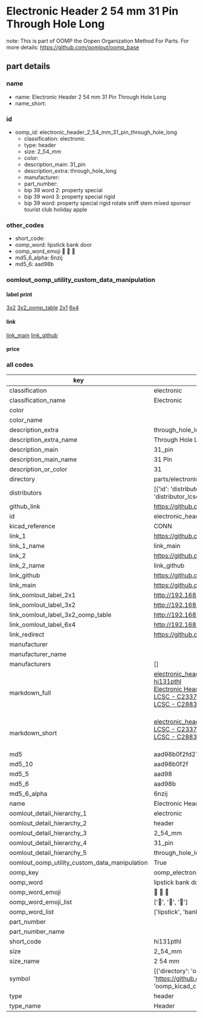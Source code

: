 # Electronic Header 2 54 mm 31 Pin Through Hole Long  

note: This is part of OOMP the Oopen Organization Method For Parts. For more details: https://github.com/oomlout/oomp_base

##  part details
  







### name
* name: Electronic Header 2 54 mm 31 Pin Through Hole Long
* name_short: 
### id
* oomp_id: electronic_header_2_54_mm_31_pin_through_hole_long
  * classification: electronic
  * type: header
  * size: 2_54_mm
  * color: 
  * description_main: 31_pin
  * description_extra: through_hole_long
  * manufacturer: 
  * part_number: 
  * bip 39 word 2: property special
  * bip 39 word 3: property special rigid
  * bip 39 word: property special rigid rotate sniff stem mixed sponsor tourist club holiday apple

### other_codes
* short_code: 
* oomp_word: lipstick bank door
* oomp_word_emoji :lipstick: :bank: :door:
* md5_6_alpha: 6nzij
* md5_6: aad98b






### oomlout_oomp_utility_custom_data_manipulation
#### label print
[3x2](http://192.168.1.245:1112/?label=oomp%206nzij)
[3x2_oomp_table](http://192.168.1.108:1112/?label=oomp%206nzij)
[2x1](http://192.168.1.242:1112/?label=oomp%206nzij)
[6x4](http://192.168.1.55:1112/?label=oomp%206nzij)    

#### link

[link_main](https://github.com/oomlout/oomlout_oomp_version_1_messy/tree/main/parts/electronic_header_2_54_mm_31_pin_through_hole_long) [link_github](https://github.com/oomlout/oomlout_oomp_version_1_messy/tree/main/parts/electronic_header_2_54_mm_31_pin_through_hole_long)                             

#### price







### all codes 
| key | value |  
| --- | --- |  
| classification | electronic |  
| classification_name | Electronic |  
| color |  |  
| color_name |  |  
| description_extra | through_hole_long |  
| description_extra_name | Through Hole Long |  
| description_main | 31_pin |  
| description_main_name | 31 Pin |  
| description_or_color | 31 |  
| directory | parts/electronic_header_2_54_mm_31_pin_through_hole_long |  
| distributors | [{'id': 'distributor_lcsc', 'link': 'https://lcsc.com/product-detail/C2337.html', 'name': 'LCSC', 'part_number': 'C2337'}, {'id': 'distributor_lcsc', 'link': 'https://lcsc.com/product-detail/C2883695.html', 'name': 'LCSC', 'part_number': 'C2883695'}] |  
| github_link | https://github.com/oomlout/oomlout_oomp_part_src/tree/main/parts/electronic_header_2_54_mm_31_pin_through_hole_long |  
| id | electronic_header_2_54_mm_31_pin_through_hole_long |  
| kicad_reference | CONN |  
| link_1 | https://github.com/oomlout/oomlout_oomp_version_1_messy/tree/main/parts/electronic_header_2_54_mm_31_pin_through_hole_long |  
| link_1_name | link_main |  
| link_2 | https://github.com/oomlout/oomlout_oomp_version_1_messy/tree/main/parts/electronic_header_2_54_mm_31_pin_through_hole_long |  
| link_2_name | link_github |  
| link_github | https://github.com/oomlout/oomlout_oomp_version_1_messy/tree/main/parts/electronic_header_2_54_mm_31_pin_through_hole_long |  
| link_main | https://github.com/oomlout/oomlout_oomp_version_1_messy/tree/main/parts/electronic_header_2_54_mm_31_pin_through_hole_long |  
| link_oomlout_label_2x1 | http://192.168.1.242:1112/?label=oomp%206nzij |  
| link_oomlout_label_3x2 | http://192.168.1.245:1112/?label=oomp%206nzij |  
| link_oomlout_label_3x2_oomp_table | http://192.168.1.108:1112/?label=oomp%206nzij |  
| link_oomlout_label_6x4 | http://192.168.1.55:1112/?label=oomp%206nzij |  
| link_redirect | https://github.com/oomlout/oomlout_oomp_version_1_messy/tree/main/parts/electronic_header_2_54_mm_31_pin_through_hole_long |  
| manufacturer |  |  
| manufacturer_name |  |  
| manufacturers | [] |  
| markdown_full | [electronic_header_2_54_mm_31_pin_through_hole_long](none)<br>[hi131pthl](none)<br>[Electronic Header 2 54 Mm 31 Pin Through Hole Long](none)<br>[LCSC - C2337<br>](https://lcsc.com/product-detail/C2337.html)[LCSC - C2883695<br>](https://lcsc.com/product-detail/C2883695.html)<br> |  
| markdown_short | [electronic_header_2_54_mm_31_pin_through_hole_long](none)<br>[LCSC - C2337<br>](https://lcsc.com/product-detail/C2337.html)[LCSC - C2883695<br>](https://lcsc.com/product-detail/C2883695.html)<br> |  
| md5 | aad98b0f2fd271c75566bbc373f43d63 |  
| md5_10 | aad98b0f2f |  
| md5_5 | aad98 |  
| md5_6 | aad98b |  
| md5_6_alpha | 6nzij |  
| name | Electronic Header 2 54 mm 31 Pin Through Hole Long |  
| oomlout_detail_hierarchy_1 | electronic |  
| oomlout_detail_hierarchy_2 | header |  
| oomlout_detail_hierarchy_3 | 2_54_mm |  
| oomlout_detail_hierarchy_4 | 31_pin |  
| oomlout_detail_hierarchy_5 | through_hole_long |  
| oomlout_oomp_utility_custom_data_manipulation | True |  
| oomp_key | oomp_electronic_header_2_54_mm_31_pin_through_hole_long |  
| oomp_word | lipstick bank door |  
| oomp_word_emoji | :lipstick: :bank: :door: |  
| oomp_word_emoji_list | [':lipstick:', ':bank:', ':door:'] |  
| oomp_word_list | ['lipstick', 'bank', 'door'] |  
| part_number |  |  
| part_number_name |  |  
| short_code | hi131pthl |  
| size | 2_54_mm |  
| size_name | 2 54 mm |  
| symbol | [{'directory': 'oomlout_oomp_symbol_bot/symbols/kicad_connector_conn_01x31_pin//working/working.kicad_sym', 'index': 0, 'link': 'https://github.com/oomlout/oomlout_oomp_symbol_bot/tree/main/symbols/kicad_connector_conn_01x31_pin', 'oomp_key': 'oomp_kicad_connector_conn_01x31_pin'}] |  
| type | header |  
| type_name | Header |  
